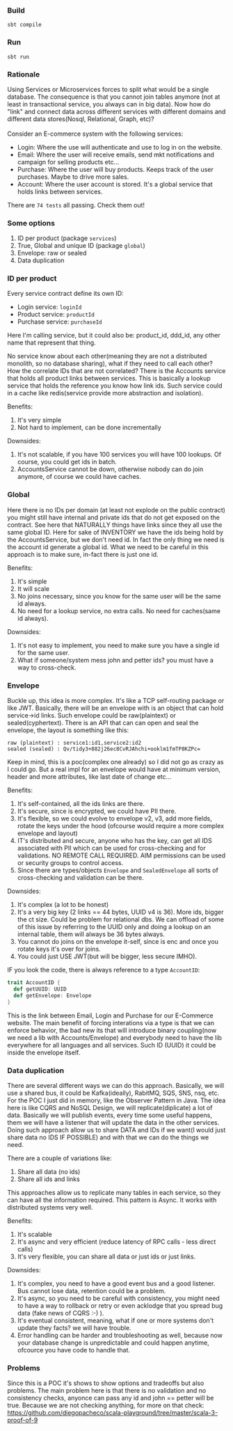 ### Build
```
sbt compile
```

### Run
```
sbt run
```

### Rationale

Using Services or Microservices forces to split what would be a single database.
The consequence is that you cannot join tables anymore (not at least in transactional service, you always can in big data).
Now how do "link" and connect data across different services with different domains and different data stores(Nosql, Relational, Graph, etc)?
</br>
</br>
Consider an E-commerce system with the following services:
* Login: Where the use will authenticate and use to log in on the website.
* Email: Where the user will receive emails, send mkt notifications and campaign for selling products etc...
* Purchase: Where the user will buy products. Keeps track of the user purchases. Maybe to drive more sales.
* Account: Where the user account is stored. It's a global service that holds links between services.

There are `74 tests` all passing. Check them out!

### Some options

1. ID per product (package `services`)
2. True, Global and unique ID (package `global`)
3. Envelope: raw or sealed
4. Data duplication

### ID per product

Every service contract define its own ID:
* Login service: `loginId`
* Product service: `productId`
* Purchase service: `purchaseId`

Here I'm calling service, but it could also be: product_id, ddd_id, any other name that represent that thing. 

No service know about each other(meaning they are not a distributed monolith, so no database sharing), what if they need to call each other? How the correlate IDs that are not correlated?
There is the Accounts service that holds all product links between services.
This is basically a lookup service that holds the reference you know how link ids.
Such service could in a cache like redis(service provide more abstraction and isolation).

Benefits:
1. It's very simple
2. Not hard to implement, can be done incrementally

Downsides:
1. It's not scalable, if you have 100 services you will have 100 lookups. Of course, you could get ids in batch.
2. AccountsService cannot be down, otherwise nobody can do join anymore, of course we could have caches.

### Global

Here there is no IDs per domain (at least not explode on the public contract) you might still have internal and 
private ids that do not get exposed on the contract. See here that NATURALLY things have links since they all use the same global ID.
Here for sake of INVENTORY we have the ids being hold by the AccountsService, but we don't need id.
In fact the only thing we need is the account id generate a global id. What we need to be careful in this approach is to make sure, in-fact there is just one id.

Benefits:
1. It's simple
2. It will scale
3. No joins necessary, since you know for the same user will be the same id always.
4. No need for a lookup service, no extra calls. No need for caches(same id always).

Downsides:
1. It's not easy to implement, you need to make sure you have a single id for the same user.
2. What if someone/system mess john and petter ids? you must have a way to cross-check.

### Envelope

Buckle up, this idea is more complex. It's like a TCP self-routing package or like JWT. Basically, there will be an envelope with is an object that can hold service->id links.
Such envelope could be raw(plaintext) or sealed(cyphertext). There is an API that can can open and seal the envelope,
the layout is something like this:
```
raw (plaintext) : service1:id1,service2:id2
sealed (sealed) : Qv/tidy3+882j26ec8CvRJAhchi+ooklm1fmTP8KZPc= 
```
Keep in mind, this is a poc(complex one already) so I did not go as crazy as I could go. 
But a real impl for an envelope would have at minimum version, header and more attributes, like last date of change etc...

Benefits:
1. It's self-contained, all the ids links are there.
2. It's secure, since is encrypted, we could have PII there. 
3. It's flexible, so we could evolve to envelope v2, v3, add more fields, rotate the keys under the hood (ofcourse would require a more complex envelope and layout)
4. IT's distributed and secure, anyone who has the key, can get all IDS associated with PII which can be used for cross-checking and for validations. NO REMOTE CALL REQUIRED. AIM permissions can be used or security groups to control access.
5. Since there are types/objects `Envelope` and `SealedEnvelope` all sorts of cross-checking and validation can be there.

Downsides:
1. It's complex (a lot to be honest)
2. It's a very big key (2 links == 44 bytes, UUID v4 is 36). More ids, bigger the ct size. Could be problem for relational dbs. We can offload of some of this issue by referring to the UUID only and doing a lookup on an internal table, them will always be 36 bytes always.
3. You cannot do joins on the envelope it-self, since is enc and once you rotate keys it's over for joins.
4. You could just USE JWT(but will be bigger, less secure IMHO). 

IF you look the code, there is always reference to a type `AccountID`:
```scala
trait AccountID {
  def getUUID: UUID
  def getEnvelope: Envelope
}
```
This is the link between Email, Login and Purchase for our E-Commerce website. The main benefit of forcing interations via a type is that we can enforce behavior, the bad new its that will introduce binary coupling(now we need a lib with Accounts/Envelope) and everybody need to have the lib everywhere for all languages and all services.
Such ID (UUID) it could be inside the envelope itself. 

### Data duplication

There are several different ways we can do this approach. Basically, we will use a shared bus, it could be Kafka(ideally), RabitMQ, SQS, SNS, nsq, etc.
For the POC I just did in memory, like the Observer Pattern in Java. The idea here is like CQRS and NoSQL Design, we will replicate(diplicate) a lot of data.
Basically we will publish events, every time some useful happens, them we will have a listener that will update the data in the other services.
Doing such approach allow us to share DATA and IDs if we want(I would just share data no IDS IF POSSIBLE) and with that we can do the things we need.

There are a couple of variations like:
1. Share all data (no ids)
2. Share all ids and links

This approaches allow us to replicate many tables in each service, so they can have all the information required. This pattern is Async. It works with distributed systems very well.

Benefits:
1. It's scalable
2. It's async and very efficient (reduce latency of RPC calls - less direct calls)
3. It's very flexible, you can share all data or just ids or just links.

Downsides:
1. It's complex, you need to have a good event bus and a good listener. Bus cannot lose data, retention could be a problem.
2. It's async, so you need to be careful with consistency, you might need to have a way to rollback or retry or even acklodge that you spread bug data (fake news of CQRS :-) ).
3. It's eventual consistent, meaning, what if one or more systems don't update they facts? we will have trouble.
4. Error handling can be harder and troubleshooting as well, because now your database change is unpredictable and could happen anytime, ofcource you have code to handle that.  

### Problems

Since this is a POC it's shows to show options and tradeoffs but also problems.
The main problem here is that there is no validation and no consistency checks, anyonce can pass any id and john == petter will be true.
Because we are not checking anything, for more on that check: https://github.com/diegopacheco/scala-playground/tree/master/scala-3-proof-of-9
